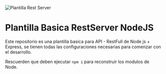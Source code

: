 
![Plantilla Rest Server](https://github.com/user-attachments/assets/796ad086-40e5-4e41-a685-459a5d0a092f)

# Plantilla Basica RestServer NodeJS

Este repositorio es una plantilla basica para API - RestFull de Node js + Express, se tienen todas las configuraciones necesarias para comenzar con el desarrollo.

Rescuerden que deben ejecutar ```npm i``` para reconstruir los modulos de Node.
